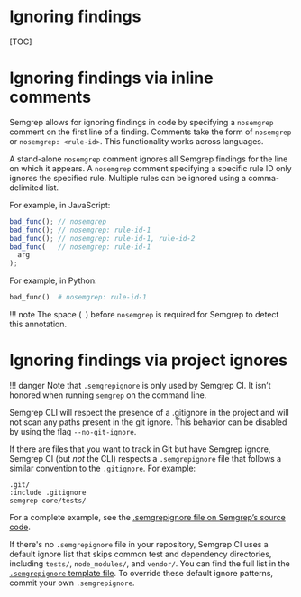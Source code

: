 # Ignoring findings

[TOC]

# Ignoring findings via inline comments

Semgrep allows for ignoring findings in code by specifying a `nosemgrep` comment on the first line of a finding. Comments take the form of `nosemgrep` or `nosemgrep: <rule-id>`. This functionality works across languages.

A stand-alone `nosemgrep` comment ignores all Semgrep findings for the line on which it appears. A `nosemgrep` comment specifying a specific rule ID only ignores the specified rule. Multiple rules can be ignored using a comma-delimited list.

For example, in JavaScript:

```javascript
bad_func(); // nosemgrep
bad_func(); // nosemgrep: rule-id-1
bad_func(); // nosemgrep: rule-id-1, rule-id-2
bad_func(   // nosemgrep: rule-id-1
  arg
);
```

For example, in Python:

```python
bad_func()  # nosemgrep: rule-id-1
```

!!! note
    The space (` `) before `nosemgrep` is required for Semgrep to detect this annotation.


# Ignoring findings via project ignores

!!! danger
    Note that `.semgrepignore` is only used by Semgrep CI. It isn’t honored when running `semgrep` on the command line.

Semgrep CLI will respect the presence of a .gitignore in the project and will not scan any paths present in the git ignore. This behavior can be disabled by using the flag `--no-git-ignore`.

If there are files that you want to track in Git but have Semgrep ignore, Semgrep CI (but _not_ the CLI) respects a `.semgrepignore` file that follows a similar convention to the `.gitignore`. For example:

```
.git/
:include .gitignore
semgrep-core/tests/
```

For a complete example, see  the [.semgrepignore file on Semgrep’s source code](https://github.com/returntocorp/semgrep/blob/develop/.semgrepignore).

If there's no `.semgrepignore` file in your repository, Semgrep CI uses a default ignore list that skips common test and dependency directories, including `tests/`, `node_modules/`, and `vendor/`. You can find the full list in the [`.semgrepignore` template file](https://github.com/returntocorp/semgrep-action/blob/v1/src/semgrep_agent/templates/.semgrepignore). To override these default ignore patterns, commit your own `.semgrepignore`.

